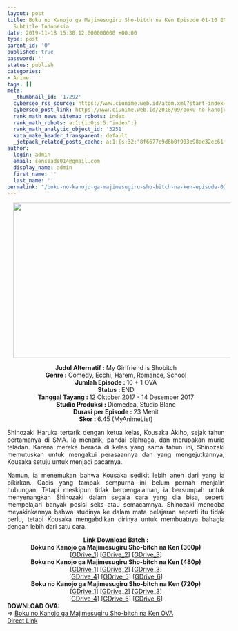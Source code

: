 ```yaml
---
layout: post
title: Boku no Kanojo ga Majimesugiru Sho-bitch na Ken Episode 01-10 END + 1 OVA [Batch]
  Subtitle Indonesia
date: 2019-11-18 15:30:12.000000000 +00:00
type: post
parent_id: '0'
published: true
password: ''
status: publish
categories:
- Anime
tags: []
meta:
  _thumbnail_id: '17292'
  cyberseo_rss_source: https://www.ciunime.web.id/atom.xml?start-index=2701&max-results=150
  cyberseo_post_link: https://www.ciunime.web.id/2018/09/boku-no-kanojo-majimesugiru-sho-bitch.html
  rank_math_news_sitemap_robots: index
  rank_math_robots: a:1:{i:0;s:5:"index";}
  rank_math_analytic_object_id: '3251'
  kata_make_header_transparent: default
  _jetpack_related_posts_cache: a:1:{s:32:"8f6677c9d6b0f903e98ad32ec61f8deb";a:2:{s:7:"expires";i:1657180011;s:7:"payload";a:0:{}}}
author:
  login: admin
  email: senseads014@gmail.com
  display_name: admin
  first_name: ''
  last_name: ''
permalink: "/boku-no-kanojo-ga-majimesugiru-sho-bitch-na-ken-episode-01-10-end-1-ova-batch-subtitle-indonesia/"
---
```

<div class="separator" style="clear: both; text-align: center;"><a href="https://3.bp.blogspot.com/-dEM4_oItjRI/XAd-ucFOMtI/AAAAAAAADW4/NjZR80jLn30Aq3-IyOaP97HdpfjhejqZQCLcBGAs/s1600/Boku%2Bno%2BKanojo%2BMajimesugiru%2BSho%2BBitch%2Bna%2BKen%2B-%2BCiunime.png" imageanchor="1" style="margin-left: 1em; margin-right: 1em;"><img border="0" data-original-height="720" data-original-width="1280" height="360" src="{{ site.baseurl }}/assets/2019/11/Boku%2Bno%2BKanojo%2BMajimesugiru%2BSho%2BBitch%2Bna%2BKen%2B-%2BCiunime.png" width="640" /></a></div>
<p>
<div style="text-align: center;"><b>Judul Alternatif :</b> My Girlfriend is Shobitch</div>
<div style="text-align: center;"><b><b>Genre :</b></b> Comedy, Ecchi, Harem, Romance, School</div>
<div style="text-align: center;"><b>Jumlah Episode : </b>10 + 1 OVA<br /><b>Status :&nbsp;</b>END<br /><b>Tanggal Tayang : </b>12 Oktober 2017 - 14 Desember 2017<br /><b>Studio Produksi : </b>Diomedea, Studio Blanc<br /><b>Durasi per Episode :&nbsp;</b>23 Menit</div>
<div style="text-align: center;"><b>Skor :&nbsp;</b>6.45 (MyAnimeList)</div>
<p>
<div style="text-align: justify;">Shinozaki Haruka tertarik dengan ketua kelas, Kousaka Akiho, sejak tahun pertamanya di SMA. Ia menarik, pandai olahraga, dan merupakan murid teladan. Karena mereka berada di kelas yang sama tahun ini, Shinozaki memutuskan untuk mengakui perasaannya dan yang mengejutkannya, Kousaka setuju untuk menjadi pacarnya.</p>
<p>Namun, ia menemukan bahwa Kousaka sedikit lebih aneh dari yang ia pikirkan. Gadis yang tampak sempurna ini belum pernah menjalin hubungan. Tetapi meskipun tidak berpengalaman, ia bersumpah untuk menyenangkan Shinozaki dalam segala cara yang dia bisa, seperti mempelajari banyak posisi seks atau semacamnya. Shinozaki mencoba meyakinkannya bahwa studinya ke dalam mata pelajaran seperti itu tidak perlu, tetapi Kousaka mengabdikan dirinya untuk membuatnya bahagia dengan lebih dari satu cara.</p></div>
<div style="text-align: justify;"></div>
<div style="text-align: justify;"></div>
<div style="text-align: center;"><b>Link Download Batch :</b></div>
<div style="text-align: center;">
<div style="text-align: center;"><b>Boku no Kanojo ga Majimesugiru Sho-bitch na Ken&nbsp;(360p)</b></div>
</div>
<div style="text-align: center;">[<a href="http://drive.google.com/uc?id=1VOs56qJrT5iLl29LjCxvQBO4UaGTy2m4" target="_blank" rel="noopener">GDrive_1</a>] [<a href="http://drive.google.com/uc?id=13QqGlDLuK_4GsMSMuvu5ZYMP7WK90n6Z" target="_blank" rel="noopener">GDrive_2</a>] [<a href="https://drive.google.com/uc?export=download&amp;id=14kKdGu8tJQHl-fRXTosUgpjmwgFI3jfX" target="_blank" rel="noopener">GDrive_3</a>]</div>
<div style="text-align: center;"></div>
<div style="text-align: center;"><b>Boku no Kanojo ga Majimesugiru Sho-bitch na Ken&nbsp;(480p)</b><br />[<a href="http://drive.google.com/uc?id=1o3GuvmcV5qLkOJg-9PaCDuWyvZVZKPCf" target="_blank" rel="noopener">GDrive_1</a>] [<a href="https://drive.google.com/uc?id=197V87wd7pMpcQ8PCaqdi12kOyeLaBhdl" target="_blank" rel="noopener">GDrive_2</a>] [<a href="https://drive.google.com/uc?export=download&amp;id=1AMJqcbWXM1NpsuzfN8UYkuPss4Z6tvUa" target="_blank" rel="noopener">GDrive_3</a>]<br />[<a href="https://drive.google.com/uc?export=download&amp;id=15jUO-PXRuzKPXfl3Gbq90VSIV15FDqI2" target="_blank" rel="noopener">GDrive_4</a>] [<a href="https://drive.google.com/uc?export=download&amp;id=1b_vL1CkJU5gg9B5s3U_eOVPDq6-El0X7" target="_blank" rel="noopener">GDrive_5</a>] [<a href="https://drive.google.com/uc?export=download&amp;id=1clMOX0InDCuqI1AIr9x-H71ECFdAfEq3" target="_blank" rel="noopener">GDrive_6</a>]</div>
<div style="text-align: center;"><b>Boku no Kanojo ga Majimesugiru Sho-bitch na Ken&nbsp;(720p)</b><br />[<a href="http://drive.google.com/uc?id=181aOq_IsV0Tu39e1D-2_RJaa0deiQU-c" target="_blank" rel="noopener">GDrive_1</a>] [<a href="https://drive.google.com/uc?id=1F0Hh2PTtHkiX-yUV7spz5UVpxAPLiHhz" target="_blank" rel="noopener">GDrive_2</a>] [<a href="https://drive.google.com/uc?export=download&amp;id=14uJmmsDp2WN7cjQIPuyud4tTMIFL_UP8" target="_blank" rel="noopener">GDrive_3</a>]<br />[<a href="https://drive.google.com/uc?export=download&amp;id=1jtRQ0BBZlxw3cOoik2P9t6b9CrwQb7bY" target="_blank" rel="noopener">GDrive_4</a>] [<a href="https://drive.google.com/uc?export=download&amp;id=1JvlXOnz_xrSr2lS7bSTcOtyn9-FD8Ukd" target="_blank" rel="noopener">GDrive_5</a>] [<a href="https://drive.google.com/uc?export=download&amp;id=1AXrtY-VDUwO1Y6pqrKS4RZBCnPZ_4aUr" target="_blank" rel="noopener">GDrive_6</a>]
<div style="text-align: left;"></div>
<div style="text-align: left;"></div>
<div style="text-align: left;"><b>DOWNLOAD OVA:</b></div>
<div style="text-align: left;"></div>
<div style="text-align: left;">=&gt;&nbsp;<a href="https://www.ciunime.web.id/2019/07/boku-no-kanojo-ga-majimesugiru-sho.html" target="_blank" rel="noopener">Boku no Kanojo ga Majimesugiru Sho-bitch na Ken OVA</a></div>
<div style="text-align: left;"></div>
</div>
<link rel="stylesheet" href="https://cdnjs.cloudflare.com/ajax/libs/font-awesome/4.7.0/css/font-awesome.min.css" />
<div class="divbtn"> <a href="https://handymansurrender.com/fihup8buzv?key=94550f7ce39444073321dde3b8782f97" class="btn"><i class="fa fa-download"></i> Direct Link</a> </div>
